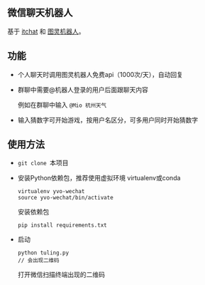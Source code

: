## 微信聊天机器人 
基于 [itchat](https://github.com/littlecodersh/ItChat) 和 [图灵机器人](http://www.tuling123.com)。

## 功能
* 个人聊天时调用图灵机器人免费api（1000次/天），自动回复
* 群聊中需要@机器人登录的用户后面跟聊天内容
    
    例如在群聊中输入
    `@Mio 杭州天气`
* 输入猜数字可开始游戏，按用户名区分，可多用户同时开始猜数字



## 使用方法
* `git clone `本项目
* 安装Python依赖包，推荐使用虚拟环境 virtualenv或conda

    ```
    virtualenv yvo-wechat
    source yvo-wechat/bin/activate
    ```
    
    安装依赖包
    
    ```
    pip install requirements.txt
    ```
* 启动

    ```shell
    python tuling.py
    // 会出现二维码
    ```
    
    打开微信扫描终端出现的二维码
    
    